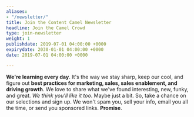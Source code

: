 ```yaml
---
aliases:
- "/newsletter/"
title: Join the Content Camel Newsletter
headline: Join the Camel Crowd
type: join-newsletter
weight: 1
publishdate: 2019-07-01 04:00:00 +0000
expirydate: 2030-01-01 04:00:00 +0000
date: 2019-07-01 04:00:00 +0000

---
```

**We're learning every day**. It's the way we stay sharp, keep our cool, and figure out **best practices for marketing, sales, sales enablement, and driving growth**. We love to share what we've found interesting, new, funky, and great. *We think you'll like it too*. Maybe just a bit. So, take a chance on our selections and sign up. We won't spam you, sell your info, email you all the time, or send you sponsored links. **Promise**. 